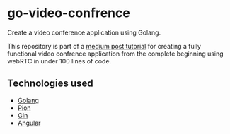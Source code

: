 # go-video-confrence
Create a video conference application using Golang.

This repository is part of a [medium post tutorial](https://medium.com/@ramezemadaiesec/from-zero-to-fully-functional-video-conference-app-using-go-and-webrtc-7d073c9287da)
for creating a fully functional video confrence application from the complete beginning using webRTC in under 100 lines of code.

## Technologies used

* [Golang](https://github.com/golang/go)
* [Pion](https://github.com/pion/webrtc)
* [Gin](https://github.com/gin-gonic/gin)
* [Angular](https://github.com/angular/angular)
